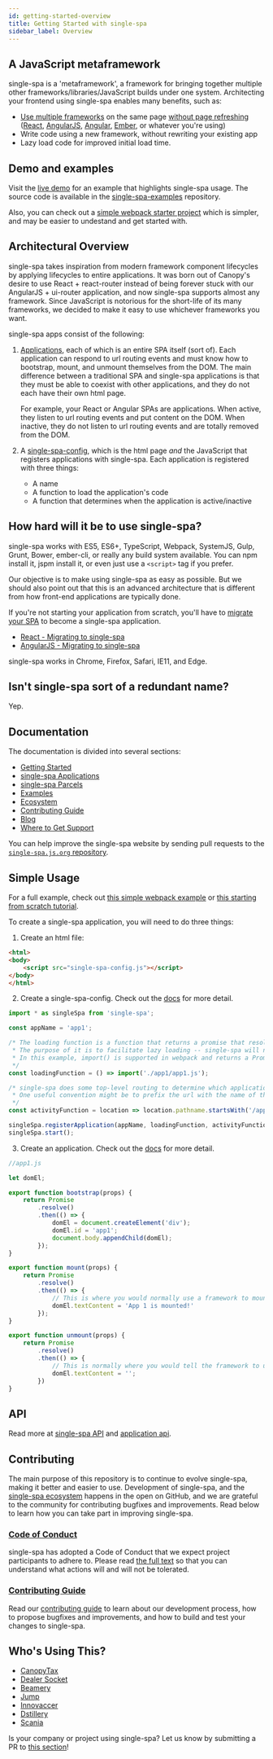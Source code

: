 ```yaml
---
id: getting-started-overview
title: Getting Started with single-spa
sidebar_label: Overview
---
```


## A JavaScript metaframework

single-spa is a 'metaframework', a framework for bringing together multiple other frameworks/libraries/JavaScript builds under one system. Architecting your frontend using single-spa enables many benefits, such as:

- [Use multiple frameworks](ecosystem.md#help-for-frameworks) on the same page [without page refreshing](building-applications.md)
  ([React](ecosystem-react.md), [AngularJS](ecosystem-angularjs.md), [Angular](ecosystem-angular.md), [Ember](ecosystem-ember.md), or whatever you're using)
- Write code using a new framework, without rewriting your existing app
- Lazy load code for improved initial load time.

## Demo and examples

Visit the [live demo](https://single-spa.surge.sh) for an example that highlights single-spa usage. The source code is available in the [single-spa-examples](https://github.com/CanopyTax/single-spa-examples) repository.

Also, you can check out a [simple webpack starter project](https://github.com/joeldenning/simple-single-spa-webpack-example) which is simpler, and may be easier to undestand and get started with.

## Architectural Overview

single-spa takes inspiration from modern framework component lifecycles by applying lifecycles to entire applications.
It was born out of Canopy's desire to use React + react-router instead of being forever stuck with our AngularJS + ui-router application, and now single-spa supports almost any framework. Since JavaScript is notorious for the short-life of its many frameworks, we decided to make it easy to use whichever frameworks you want.

single-spa apps consist of the following:

1. [Applications](building-applications.md), each of which is an entire SPA itself (sort of). Each application can respond to url routing events and must know how to bootstrap, mount, and unmount themselves from the DOM. The main difference between a traditional SPA and single-spa applications is that they must be able to coexist with other applications, and they do not each have their own html page.

    For example, your React or Angular SPAs are applications. When active, they listen to url routing events and put content on the DOM. When inactive, they do not listen to url routing events and are totally removed from the DOM.
2. A [single-spa-config](single-spa-config.md), which is the html page _and_ the JavaScript that registers applications with single-spa. Each application is registered with three things:
    - A name
    - A function to load the application's code
    - A function that determines when the application is active/inactive

## How hard will it be to use single-spa?

single-spa works with ES5, ES6+, TypeScript, Webpack, SystemJS, Gulp, Grunt, Bower, ember-cli, or really any build system available. You can npm install it, jspm install it, or even just use a `<script>` tag if you prefer.

Our objective is to make using single-spa as easy as possible. But we should also point out that this is an advanced architecture that is different from how front-end applications are typically done.

If you're not starting your application from scratch, you'll have to [migrate your SPA](migrating-existing-spas.md) to become a single-spa application.

* [React - Migrating to single-spa](migrating-react-tutorial.md)
* [AngularJS - Migrating to single-spa](migrating-angularJS-tutorial.md)

single-spa works in Chrome, Firefox, Safari, IE11, and Edge.

## Isn't single-spa sort of a redundant name?

Yep.

## Documentation

The documentation is divided into several sections:

* [Getting Started](getting-started-overview.md)
* [single-spa Applications](building-applications.md)
* [single-spa Parcels](parcels-overview.md)
* [Examples](examples.md)
* [Ecosystem](ecosystem.md)
* [Contributing Guide](contributing-overview.md)
* [Blog](https://single-spa.js.org/blog/)
* [Where to Get Support](https://single-spa.js.org/en/help.html)

You can help improve the single-spa website by sending pull requests to the [`single-spa.js.org` repository](https://github.com/CanopyTax/single-spa.js.org).

## Simple Usage

For a full example, check out [this simple webpack example](https://github.com/joeldenning/simple-single-spa-webpack-example) or [this starting from scratch tutorial](starting-from-scratch.md).

To create a single-spa application, you will need to do three things:

1. Create an html file:

```html
<html>
<body>
	<script src="single-spa-config.js"></script>
</body>
</html>
```

2. Create a single-spa-config. Check out the [docs](single-spa-config.md) for more detail.

```js
import * as singleSpa from 'single-spa';

const appName = 'app1';

/* The loading function is a function that returns a promise that resolves with the javascript application module.
 * The purpose of it is to facilitate lazy loading -- single-spa will not download the code for a application until it needs to.
 * In this example, import() is supported in webpack and returns a Promise, but single-spa works with any loading function that returns a Promise.
 */
const loadingFunction = () => import('./app1/app1.js');

/* single-spa does some top-level routing to determine which application is active for any url. You can implement this routing any way you'd like.
 * One useful convention might be to prefix the url with the name of the app that is active, to keep your top-level routing simple.
 */
const activityFunction = location => location.pathname.startsWith('/app1');

singleSpa.registerApplication(appName, loadingFunction, activityFunction);
singleSpa.start();
```

3. Create an application. Check out the [docs](building-applications.md) for more detail.

```js
//app1.js

let domEl;

export function bootstrap(props) {
	return Promise
		.resolve()
		.then(() => {
			domEl = document.createElement('div');
			domEl.id = 'app1';
			document.body.appendChild(domEl);
		});
}

export function mount(props) {
	return Promise
		.resolve()
		.then(() => {
			// This is where you would normally use a framework to mount some ui to the dom. See https://single-spa.js.org/docs/ecosystem.html.
			domEl.textContent = 'App 1 is mounted!'
		});
}

export function unmount(props) {
	return Promise
		.resolve()
		.then(() => {
			// This is normally where you would tell the framework to unmount the ui from the dom. See https://single-spa.js.org/docs/ecosystem.html
			domEl.textContent = '';
		})
}
```

## API

Read more at [single-spa API](api.md) and [application api](building-applications.md#application-lifecycle).

## Contributing

The main purpose of this repository is to continue to evolve single-spa, making it better and easier to use. Development of single-spa, and the [single-spa ecosystem](ecosystem.md) happens in the open on GitHub, and we are grateful to the community for contributing bugfixes and improvements. Read below to learn how you can take part in improving single-spa.

### [Code of Conduct](CODE_OF_CONDUCT.md)

single-spa has adopted a Code of Conduct that we expect project participants to adhere to. Please read [the full text](CODE_OF_CONDUCT.md) so that you can understand what actions will and will not be tolerated.

### [Contributing Guide](contributing-overview.md)

Read our [contributing guide](https://reactjs.org/contributing/how-to-contribute.html) to learn about our development process, how to propose bugfixes and improvements, and how to build and test your changes to single-spa.

## Who's Using This?

- [CanopyTax](https://www.canopytax.com)
- [Dealer Socket](https://dealersocket.com/)
- [Beamery](https://beamery.com/)
- [Jump](https://getjump.com/)
- [Innovaccer](https://innovaccer.com/)
- [Dstillery](https://www.dstillery.com)
- [Scania](https://www.scania.com)

Is your company or project using single-spa? Let us know by submitting a PR to [this section](https://github.com/CanopyTax/single-spa.js.org/blob/master/docs/getting-started-overview.md)!
